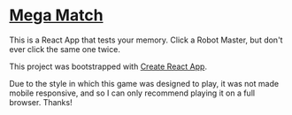 # [Mega Match](https://bacchuskc.github.io/MegaMatch/)

This is a React App that tests your memory. Click a Robot Master, but don't ever click the same one twice.

This project was bootstrapped with [Create React App](https://github.com/facebook/create-react-app).

Due to the style in which this game was designed to play, it was not made mobile responsive, and so I can only recommend playing it on a full browser. Thanks!


